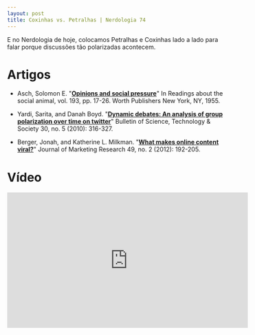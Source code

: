```yaml
---
layout: post
title: Coxinhas vs. Petralhas | Nerdologia 74
---
```


E no Nerdologia de hoje, colocamos Petralhas e Coxinhas lado a lado para falar porque discussões tão polarizadas acontecem.

Artigos
=====

- Asch, Solomon E. "[**Opinions and social pressure**](http://www.lucs.lu.se/wp-content/uploads/2015/02/Asch-1955-Opinions-and-Social-Pressure.pdf)" In Readings about the social animal, vol. 193, pp. 17-26. Worth Publishers New York, NY, 1955.

- Yardi, Sarita, and Danah Boyd. "[**Dynamic debates: An analysis of group polarization over time on twitter**](http://www.danah.org/papers/2010/BSTS-TwitterPolarization.pdf)" Bulletin of Science, Technology & Society 30, no. 5 (2010): 316-327.

- Berger, Jonah, and Katherine L. Milkman. "[**What makes online content viral?**](http://webcache.googleusercontent.com/search?q=cache:A4t96eLvCpcJ:https://marketing.wharton.upenn.edu/files/%3Fwhdmsaction%3Dpublic:main.file%26fileID%3D3461+&cd=1&hl=en&ct=clnk&gl=us)" Journal of Marketing Research 49, no. 2 (2012): 192-205.

Vídeo
=====

<iframe width="560" height="315" src="https://www.youtube.com/embed/vF68ZBHnB_8" frameborder="0" allowfullscreen></iframe>

